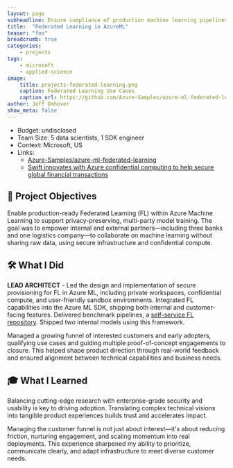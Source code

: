 ```yaml
---
layout: page
subheadline: Ensure compliance of production machine learning pipelines
title:  "Federated Learning in AzureML"
teaser: "foo"
breadcrumb: true
categories:
    - projects
tags:
    - microsoft
    - applied-science
image:
    title: projects-federated-learning.png
    caption: Federated Learning Use Cases
    caption_url: https://github.com/Azure-Samples/azure-ml-federated-learning
author: Jeff Omhover
show_meta: false
---
```


- Budget: undisclosed
- Team Size: 5 data scientists, 1 SDK engineer
- Context: Microsoft, US
- Links:
  - [Azure-Samples/azure-ml-federated-learning](https://github.com/Azure-Samples/azure-ml-federated-learning)  
  - [Swift innovates with Azure confidential computing to help secure global financial transactions](https://www.microsoft.com/en/customers/story/1637929534319366070-swift-banking-capital-markets-azure-machine-learning)  

## 🚀 Project Objectives

Enable production-ready Federated Learning (FL) within Azure Machine Learning to support privacy-preserving, multi-party model training. The goal was to empower internal and external partners—including three banks and one logistics company—to collaborate on machine learning without sharing raw data, using secure infrastructure and confidential compute.

## 🛠️ What I Did

**LEAD ARCHITECT** - Led the design and implementation of secure provisioning for FL in Azure ML, including private workspaces, confidential compute, and user-friendly sandbox environments. Integrated FL capabilities into the Azure ML SDK, shipping both internal and customer-facing features. Delivered benchmark pipelines, a [self-service FL repository](https://github.com/Azure-Samples/azure-ml-federated-learning). Shipped two internal models using this framework.

Managed a growing funnel of interested customers and early adopters, qualifying use cases and guiding multiple proof-of-concept engagements to closure. This helped shape product direction through real-world feedback and ensured alignment between technical capabilities and business needs.

## 🎓 What I Learned

Balancing cutting-edge research with enterprise-grade security and usability is key to driving adoption. Translating complex technical visions into tangible product experiences builds trust and accelerates impact.

Managing the customer funnel is not just about interest—it's about reducing friction, nurturing engagement, and scaling momentum into real deployments. This experience sharpened my ability to prioritize, communicate clearly, and adapt infrastructure to meet diverse customer needs.
